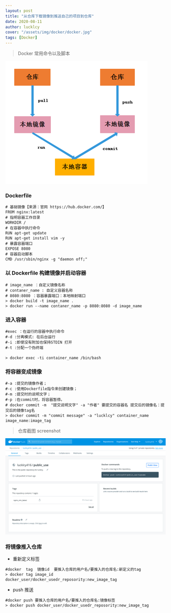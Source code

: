 ```yaml
---
layout: post
title: "从仓库下载镜像到推送自己的项目到仓库"
date: 2020-08-11
author: lucklcy
cover: "/assets/img/docker/docker.jpg"
tags: [Docker]
---
```


> Docker 常用命令以及脚本

![img](/assets/img/docker/docker_flow.png)

### Dockerfile

<pre><code class="language-dockerfile"># 基础镜像【来源：官网 https://hub.docker.com/】
FROM nginx:latest
# 指明容器工作目录
WORKDIR /
# 在容器中执行命令
RUN apt-get update
RUN apt-get install vim -y
# 暴露容器端口
EXPOSE 8080
# 容器启动脚本
CMD /usr/sbin/nginx -g "daemon off;"
</code></pre>

### 以 Dockerfile 构建镜像并启动容器

<pre><code class="language-dockerfile"># image_name ：自定义镜像名称
# contaner_name : 自定义容器名称
# 8080:8080 ：容器暴露端口：本地映射端口
> docker build -t image_name .
> docker run --name contaner_name -p 8080:8080 -d image_name
</code></pre>

### 进入容器

<pre><code class="language-dockerfile">#exec ：在运行的容器中执行命令
#-d :分离模式: 在后台运行
#-i :即使没有附加也保持STDIN 打开
#-t :分配一个伪终端<br>
> docker exec -ti container_name /bin/bash
</code></pre>

### 将容器变成镜像

<pre><code class="language-dockerfile">#-a :提交的镜像作者；
#-c :使用Dockerfile指令来创建镜像；
#-m :提交时的说明文字；
#-p :在commit时，将容器暂停。
# docker commit -m  "提交说明文字" -a "作者" 要提交的容器名 提交后的镜像名：提交后的镜像tag名
> docker commit -m "commit message" -a "lucklcy" container_name  image_name:image_tag
</code></pre>

> 仓库截图 screenshot

![img](/assets/img/docker/docker_user_reposority.png)

### 将镜像推入仓库

- 重新定义标签

<pre><code class="language-dockerfile">#docker  tag  镜像id  要推入仓库的用户名/要推入的仓库名:新定义的tag 
> docker tag image_id docker_user/docker_usedr_reposority:new_image_tag
</code></pre>

- push 推送

<pre><code class="language-dockerfile">#docker push 要推入仓库的用户名/要推入的仓库名:镜像标签
> docker push docker_user/docker_usedr_reposority:new_image_tag
</code></pre>
